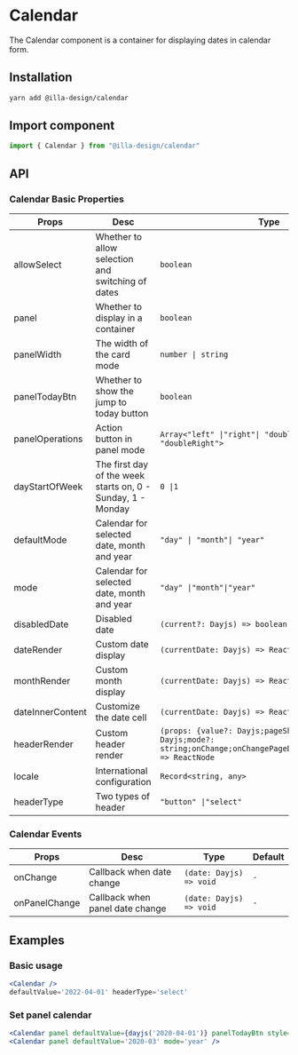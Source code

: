 # Calendar

The Calendar component is a container for displaying dates in calendar form.

## Installation

```bash
yarn add @illa-design/calendar
```

## Import component

```jsx
import { Calendar } from "@illa-design/calendar"
```

## API

### Calendar Basic Properties

| Props            | Desc                                                        | Type                                                         | Default    |
| ---------------- | ----------------------------------------------------------- | ------------------------------------------------------------ | ---------- |
| allowSelect      | Whether to allow selection and switching of dates           | `boolean `                                                   | `-`        |
| panel            | Whether to display in a container                           | `boolean `                                                   | `-`        |
| panelWidth       | The width of the card mode                                  | `number \| string`                                           | `265`      |
| panelTodayBtn    | Whether to show the jump to today button                    | `boolean `                                                   | `-`        |
| panelOperations  | Action button in panel mode                                 | `Array<"left" \|"right"\| "doubleLeft" \| "doubleRight"> `   | `-`        |
| dayStartOfWeek   | The first day of the week starts on, 0 - Sunday, 1 - Monday | `0 \|1`                                                      | `0`        |
| defaultMode      | Calendar for selected date, month and year                  | `"day" \| "month"\| "year"`                                  | `month`    |
| mode             | Calendar for selected date, month and year                  | `"day" \|"month"\|"year"`                                    | `-`        |
| disabledDate     | Disabled date                                               | `(current?: Dayjs) => boolean`                               | `-`        |
| dateRender       | Custom date display                                         | `(currentDate: Dayjs) => ReactNode`                          | `-`        |
| monthRender      | Custom month display                                        | `(currentDate: Dayjs) => ReactNode`                          | `-`        |
| dateInnerContent | Customize the date cell                                     | `(currentDate: Dayjs) => ReactNode`                          | `-`        |
| headerRender     | Custom header render                                        | `(props: {value?: Dayjs;pageShowDate?: Dayjs;mode?: string;onChange;onChangePageDate;onChangeMode;}) => ReactNode` | `-`        |
| locale           | International configuration                                 | `Record<string, any>`                                        | `-`        |
| headerType       | Two types of header                                         | `"button" \|"select"`                                        | `"button"` |

### Calendar Events

| Props         | Desc                            | Type                    | Default |
| ------------- | ------------------------------- | ----------------------- | ------- |
| onChange      | Callback when date change       | `(date: Dayjs) => void` | `-`     |
| onPanelChange | Callback when panel date change | `(date: Dayjs) => void` | `-`     |

## Examples

### Basic usage

```jsx
<Calendar />
defaultValue='2022-04-01' headerType='select'
```

### Set panel calendar

```jsx
<Calendar panel defaultValue={dayjs('2020-04-01')} panelTodayBtn style={{ marginRight: 50 }} />
<Calendar panel defaultValue='2020-03' mode='year' />
```
